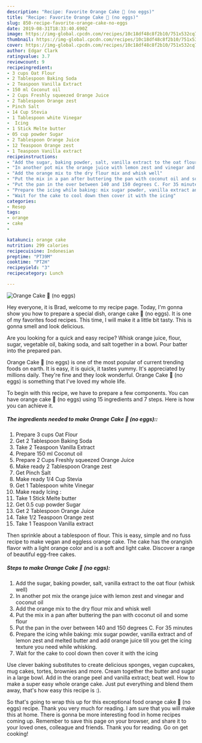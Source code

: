 ```yaml
---
description: "Recipe: Favorite Orange Cake 🍊 (no eggs)"
title: "Recipe: Favorite Orange Cake 🍊 (no eggs)"
slug: 850-recipe-favorite-orange-cake-no-eggs
date: 2019-08-31T18:33:40.690Z
image: https://img-global.cpcdn.com/recipes/10c18df48c8f2b10/751x532cq70/orange-cake-🍊-no-eggs-recipe-main-photo.jpg
thumbnail: https://img-global.cpcdn.com/recipes/10c18df48c8f2b10/751x532cq70/orange-cake-🍊-no-eggs-recipe-main-photo.jpg
cover: https://img-global.cpcdn.com/recipes/10c18df48c8f2b10/751x532cq70/orange-cake-🍊-no-eggs-recipe-main-photo.jpg
author: Edgar Clark
ratingvalue: 3.7
reviewcount: 9
recipeingredient:
- 3 cups Oat Flour
- 2 Tablespoon Baking Soda
- 2 Teaspoon Vanilla Extract
- 150 ml Coconut oil
- 2 Cups Freshly squeezed Orange Juice
- 2 Tablespoon Orange zest
- Pinch Salt
- 14 Cup Stevia
- 1 Tablespoon white Vinegar
-  Icing 
- 1 Stick Melte butter
- 05 cup powder Sugar
- 2 Tablespoon Orange Juice
- 12 Teaspoon Orange zest
- 1 Teaspoon Vanilla extract
recipeinstructions:
- "Add the sugar, baking powder, salt, vanilla extract to the oat flour (whisk well)"
- "In another pot mix the orange juice with lemon zest and vinegar and coconut oil"
- "Add the orange mix to the dry flour mix and whisk well"
- "Put the mix in a pan after buttering the pan with coconut oil and some flour"
- "Put the pan in the over between 140 and 150 degrees C. For 35 minutes"
- "Prepare the icing while baking: mix sugar powder, vanilla extract and of lemon zest and melted butter and add orange juice till you get the icing texture you need while whisking."
- "Wait for the cake to cool down then cover it with the icing"
categories:
- Resep
tags:
- orange
- cake
- 

katakunci: orange cake 
nutrition: 299 calories
recipecuisine: Indonesian
preptime: "PT39M"
cooktime: "PT2H"
recipeyield: "3"
recipecategory: Lunch

---
```



![Orange Cake 🍊 (no eggs)](https://img-global.cpcdn.com/recipes/10c18df48c8f2b10/751x532cq70/orange-cake-🍊-no-eggs-recipe-main-photo.jpg)

Hey everyone, it is Brad, welcome to my recipe page. Today, I'm gonna show you how to prepare a special dish, orange cake 🍊 (no eggs). It is one of my favorites food recipes. This time, I will make it a little bit tasty. This is gonna smell and look delicious.

Are you looking for a quick and easy recipe? Whisk orange juice, flour, sugar, vegetable oil, baking soda, and salt together in a bowl. Pour batter into the prepared pan.

Orange Cake 🍊 (no eggs) is one of the most popular of current trending foods on earth. It is easy, it is quick, it tastes yummy. It's appreciated by millions daily. They're fine and they look wonderful. Orange Cake 🍊 (no eggs) is something that I've loved my whole life.


To begin with this recipe, we have to prepare a few components. You can have orange cake 🍊 (no eggs) using 15 ingredients and 7 steps. Here is how you can achieve it.

##### The ingredients needed to make Orange Cake 🍊 (no eggs)::

1. Prepare 3 cups Oat Flour
1. Get 2 Tablespoon Baking Soda
1. Take 2 Teaspoon Vanilla Extract
1. Prepare 150 ml Coconut oil
1. Prepare 2 Cups Freshly squeezed Orange Juice
1. Make ready 2 Tablespoon Orange zest
1. Get Pinch Salt
1. Make ready 1/4 Cup Stevia
1. Get 1 Tablespoon white Vinegar
1. Make ready  Icing :
1. Take 1 Stick Melte butter
1. Get 0.5 cup powder Sugar
1. Get 2 Tablespoon Orange Juice
1. Take 1/2 Teaspoon Orange zest
1. Take 1 Teaspoon Vanilla extract


Then sprinkle about a tablespoon of flour. This is easy, simple and no fuss recipe to make vegan and eggless orange cake. The cake has the orangish flavor with a light orange color and is a soft and light cake. Discover a range of beautiful egg-free cakes. 

##### Steps to make Orange Cake 🍊 (no eggs):

1. Add the sugar, baking powder, salt, vanilla extract to the oat flour (whisk well)
1. In another pot mix the orange juice with lemon zest and vinegar and coconut oil
1. Add the orange mix to the dry flour mix and whisk well
1. Put the mix in a pan after buttering the pan with coconut oil and some flour
1. Put the pan in the over between 140 and 150 degrees C. For 35 minutes
1. Prepare the icing while baking: mix sugar powder, vanilla extract and of lemon zest and melted butter and add orange juice till you get the icing texture you need while whisking.
1. Wait for the cake to cool down then cover it with the icing


Use clever baking substitutes to create delicious sponges, vegan cupcakes, mug cakes, tortes, brownies and more. Cream together the butter and sugar in a large bowl. Add in the orange peel and vanilla extract; beat well. How to make a super easy whole orange cake. Just put everything and blend them away, that&#39;s how easy this recipe is :). 

So that's going to wrap this up for this exceptional food orange cake 🍊 (no eggs) recipe. Thank you very much for reading. I am sure that you will make this at home. There is gonna be more interesting food in home recipes coming up. Remember to save this page on your browser, and share it to your loved ones, colleague and friends. Thank you for reading. Go on get cooking!
